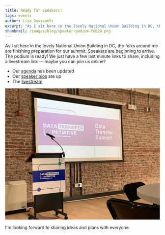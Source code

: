 ```yaml
---
title: Ready for speakers!
tags: events
author: Lisa Dusseault
excerpt: "As I sit here in the lovely National Union Building in DC, the folks around me are finishing preparation for our summit."
thumbnail: /images/blog/speaker-podium-feb29.png
---
```


As I sit here in the lovely National Union Building in DC, the folks around me are finishing preparation
for our summit.  Speakers are beginning to arrive.  The podium is ready!   We just have a few last minute links to share, including a livestream link &mdash; maybe you can join us online?

* Our [agenda](https://dtinit.org/docs/feb29summitagenda) has been updated
* Our [speaker bios](/docs/feb29summitspeakers.md) are up
* The [livestream](https://vimeo.com/event/4110723/6b96907ccb)

![Speaker podium and screen for slides at event](/images/blog/speaker-podium-feb29.png)

I'm looking forward to sharing ideas and plans with everyone.

